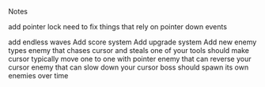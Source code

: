 Notes

add pointer lock
need to fix things that rely on pointer down events

add endless waves
Add score system
Add upgrade system
Add new enemy types
enemy that chases cursor and steals one of your tools
should make cursor typically move one to one with pointer
enemy that can reverse your cursor
enemy that can slow down your cursor
boss should spawn its own enemies over time
